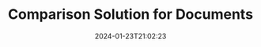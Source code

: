 ---
############################# Static ############################
layout: "family"
date:  2024-01-23T21:02:23
draft: false

lang: en

############################# Head ############################
head_title: "Document Comparison API | On Premise APIs and Free App - GroupDocs"
head_description: "The API to compare document content and styles across multiple formats."

############################# Header ############################
title: "Comparison Solution for Documents"
description: |
  Robust API for document comparison across various file formats.

  Identify and highlight content differences with minimal coding effort.

  Highlight visible differences and uncover changes in hidden properties.

############################# Supported Platforms ###############################
supported_platforms:
  enable: true
  head_title: "Choose your platform"
  title: "Platform independence"
  description: "GroupDocs.Comparison library supports the following operating systems and frameworks:"
  details_link_title: "Learn more"

  items:
    # items loop
    - title: ".NET"
      description: GroupDocs.Comparison for .NET 
      color: "blue"
      tag: "net"
      link: "/comparison/net/"
      features_link: "https://docs.groupdocs.com/comparison/net/system-requirements/"
      features:
          # features loop
          - rows: "4"
            content: |
                    .NET Framework 4.6.2 or higher
                    .NET Core 2.0 or higher
                    .NET 6.0 or higher
      
          # features loop
          - rows: "1"
            content: |
                    Windows, Linux, Mac OS
      
          # features loop
          - rows: "3"
            content: |
                    Microsoft Visual Studio
                    JetBrains Rider
      
          # features loop
          - rows: "1"
            content: |
                    50+ file formats
      

    # items loop
    - title: "Java"
      description: GroupDocs.Comparison for Java
      color: "red"
      tag: "java"
      link: "/comparison/java/"
      features_link: "https://docs.groupdocs.com/comparison/java/system-requirements/"
      features:
          # features loop
          - rows: "4"
            content: |
                    Java 8 or higher
                    Kotlin
      
          # features loop
          - rows: "1"
            content: |
                    Windows, Linux, Mac OS
      
          # features loop
          - rows: "3"
            content: |
                    IntelliJ IDEA
                    Eclipse
                    NetBeans
      
          # features loop
          - rows: "1"
            content: |
                    50+ file formats

    # items loop
    - title: "Node.js"
      description: GroupDocs.Comparison for Node.js
      color: "green"
      tag: "nodejs-java"
      link: "/comparison/nodejs-java/"
      features_link: "https://docs.groupdocs.com/comparison/nodejs-java/system-requirements/"
      features:
          # features loop
          - rows: "4"
            content: |
                    Java 8 or higher
                    Kotlin
      
          # features loop
          - rows: "1"
            content: |
                    Windows, Linux, Mac OS
      
          # features loop
          - rows: "3"
            content: |
                    Atom
                    Sublime
                    Visual Studio Code
                    Any other text editor
      
          # features loop
          - rows: "1"
            content: |
                    50+ file formats

############################# Features ###############################
features:
  enable: true
  title: "GroupDocs.Comparison at a glance"
  description: "API for comparing and diff viewing across PDF, Word, Excel, source code files, and more."

  items:
    # items loop
    - icon: "compare"
      title: "Intuitive diff view result"
      content: "Analyze changes easily with highlighted differences in a single-document report."

    # items loop
    - icon: "accept"
      title: "Efficient change review process"
      content: "Accept or reject changes with visually distinct modifications for easy decision-making."

    # items loop
    - icon: "content"
      title: "Compare content and styling"
      content: "Compare text contents, as well as changes in formatting and style."

    # items loop
    - icon: "pages"
      title: "Compare specific pages"
      content: "Load just the particular sections or pages of the document to be compared."

############################# Code Samples ###############################
code_samples:
  enable: true
  title: "Practical code showcase"
  description: "Some use cases of typical GroupDocs.Comparison operations."

  items:
    # items loop
    - title: "Comparing two files"
      content: "To compare two documents, start by loading both the source and target files, and then apply the `compare` method. You have the flexibility to choose specific comparison settings for a more tailored analysis."
      samples:
          # samples loop
          - language: "C#"
            color: "blue"
            content: |
                    <code class="language-csharp" data-lang="csharp">
                        // Specify the source document
                        using (Comparer comparer = new Comparer("C:\\source.docx"))
                        {
                          // Add one or more target documents
                          comparer.Add("C:\\target.docx");

                          // Specify comparison options
                          CompareOptions options = new CompareOptions() {ShowRevisions = false};

                          // Perform the comparison and save the resulting document
                          comparer.Compare("C:\\result.docx", options);
                        }                    
                    </code>

          # samples loop
          - language: "Java"
            color: "red"
            content: |
                    <code class="language-java" data-lang="java">
                        // Specify the source document
                        try (Comparer comparer = new Comparer("C:\\source.docx"))
                        {
                          // Add one or more target documents
                          comparer.add("C:\\target.docx");

                          // Specify comparison options
                          CompareOptions options = new CompareOptions();
                          options.setShowRevisions(false);

                          // Perform the comparison and save the resulting document
                          final comparer.compare("C:\\result.docx", options);
                        }
                    </code>

          # samples loop
          - language: "TypeScript"
            color: "green"
            content: |
                    <code class="language-java" data-lang="javascript">
                        // Specify the source document
                        const comparer = new groupdocs.comparison.Comparer("C:\\source.docx");
    
                        // Add one or more target documents
                        comparer.add("C:\\target.docx");

                        // Specify comparison options
                        const options = new groupdocs.comparison.CompareOptions();
                        options.setShowRevisions(false);

                        // Perform the comparison and save the resulting document
                        comparer.compare("C:\\result.docx", options);    
                    </code>

############################# Supported Formats ###############################
formats:
  enable: true
  title: "50+ file formats supported"
  description: "GroupDocs.Comparison enables comparison operations within various format families."

############################# Metrics ###############################
metrics:
  enable: true
  title: "Detailed metrics and statistical insights"
  description: "Explore a thorough analysis of our key figures, offering comprehensive metrics and statistical insights into our accomplishments, influence, and expansion."

  items:
    # items loop
    - number: "50+"
      title: "Supported formats"
      content: "The API accommodates more than 50 of the most widely used file and document formats."

    # items loop
    - number: "800k"
      title: "NuGet downloads"
      content: "GroupDocs.Comparison for .NET has received over 800K downloads through the NuGet package manager."

    # items loop
    - number: "15k"
      title: "Maven downloads"
      content: "GroupDocs.Comparison for Java has accumulated over 15K downloads from our Maven repository."

    # items loop
    - number: "140+"
      title: "Happy customers"
      content: "Our libraries see adoption by both individual developers and top-tier companies worldwide"


############################# Customers ###############################
customers:
  enable: true
  title: "Our happy customers"
  description: "GroupDocs libraries are employed by globally renowned and distinguished brands across the world."

  items:
    # items loop
    - title: "BenQ Corporation"
      logo: "benq"
      
    # items loop
    - title: "Nasdaq Stock Market"
      logo: "nasdaq"
      
    # items loop
    - title: "AT&T Inc."
      logo: "att"
      
    # items loop
    - title: "Customer logo AstraZeneca"
      logo: "astrazeneca"
      
    # items loop
    - title: "Central Bank of Argentina"
      logo: "argentinacentralbank"
      
    # items loop
    - title: "Roche Holding AG"
      logo: "roche"
      
    # items loop
    - title: "Capita"
      logo: "capita"
      
    # items loop
    - title: "Axa S.A."
      logo: "axa"
      
    # items loop
    - title: "Instructure Inc."
      logo: "instructure"
      
    # items loop
    - title: "Wipro"
      logo: "wipro"


############################# Actions ###############################
actions:
  enable: true
  title: "Ready to get started?"
  description: "Try GroupDocs.Comparison features for free on your platform"

  items:
    # items loop
    - title: ".NET"
      color: "blue"
      link: "/comparison/net/"

    # items loop
    - title: "Java"
      color: "red"
      link: "/comparison/java/"

    # items loop
    - title: "Node.js"
      color: "green"
      link: "/comparison/nodejs-java/"      

############################# FAQ ###############################
faq:
  enable: true
  title: "Frequently asked questions"
  description: "Answers to most commonly asked questions."

  items:
    # items loop
    - question: "Does the GroupDocs.Comparison library need any other third-party software to manipulate documents?"
      answer: "GroupDocs.Comparison does not require any external software to be installed such as Adobe Acrobat, Microsoft Office, or any other."

    # items loop
    - question: "Can I try the GroupDocs.Comparison library before purchasing it?"
      answer: "Yes, you can try GroupDocs.Comparison without buying a license. Once installed without a license, the library works in trial mode. In this mode, trial badges are added to the resultant document, and it is trimmed to the first 3 pages. If you wish to test GroupDocs.Comparison without the limitations of the trial version, you can also request a 30-day temporary license. For more details, see "

    # items loop
    - question: "What licenses do you have?"
      answer: "We offer several license types to fit the needs of particular developers or companies. License types depend on the number of developers, the number of developer site locations, and whether you need to deliver our SDK/API to your end customers. Alternatively, you can choose Metered licenses based on monthly usage of the product. Learn more at "

############################# Cloud Links ###############################
cloud_links:
  enable: true
  title: "GroupDocs.Comparison low code APIs"
  description: "Incorporate document comparison capabilities into any application using our cloud-based REST API."
  
  items:
    # items loop
    - title: "GroupDocs.Comparison Cloud for cURL"
      content: "Work with cURL RESTful document comparison API to compare Word, Excel, PowerPoint and other popular file formats."
      icon: "groupdocs_comparison-for-curl"
      link: "https://products.groupdocs.cloud/comparison/curl"

    # items loop
    - title: "GroupDocs.Comparison Cloud for .NET"
      content: "Add powerful document comparison capabilities in .NET applications using Cloud SDK for .NET. Compare DOCX, XLSX, PPTX and more."
      icon: "groupdocs_comparison-for-net"
      link: "https://products.groupdocs.cloud/comparison/net"

    # items loop
    - title: "GroupDocs.Comparison Cloud for Java"
      content: "Add high fidelity document comparison features to your java applications with specially designed document comparison SDK for Java."
      icon: "groupdocs_comparison-for-java"
      link: "https://products.groupdocs.cloud/comparison/java"

############################# App links ###############################
app_links:
  enable: true
  title: "GroupDocs.Comparison NoCode apps"
  description: "Web-based application that enables you to perform comparisons across more than 50 popular file formats directly in your browser."

  items:
    # items loop
    - title: "GroupDocs.Comparison Total"
      content: "Online diff tool to compare two documents from any device."
      icon: "groupdocs_comparison-app"
      link: "https://products.groupdocs.app/comparison/total"

    # items loop
    - title: "GroupDocs.Comparison DOCX"
      content: "Compare DOCX files online."
      icon: "groupdocs_words-app"
      link: "https://products.groupdocs.app/comparison/docx"

    # items loop
    - title: "GroupDocs.Comparison PDF"
      content: "Diff PDF documents online using PDF comparison app."
      icon: "groupdocs_pdf-app"
      link: "https://products.groupdocs.app/comparison/pdf"


      


---
